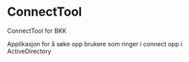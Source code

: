 # ConnectTool
ConnectTool for BKK

Applikasjon for å søke opp brukere som ringer i connect opp i ActiveDirectory

